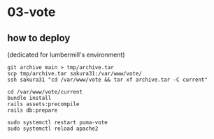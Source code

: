 # 03-vote

## how to deploy
(dedicated for lumbermill's environment)

```
git archive main > tmp/archive.tar
scp tmp/archive.tar sakura31:/var/www/vote/
ssh sakura31 "cd /var/www/vote && tar xf archive.tar -C current"
```

```
cd /var/www/vote/current
bundle install
rails assets:precompile
rails db:prepare
```

```
sudo systemctl restart puma-vote
sudo systemctl reload apache2
```